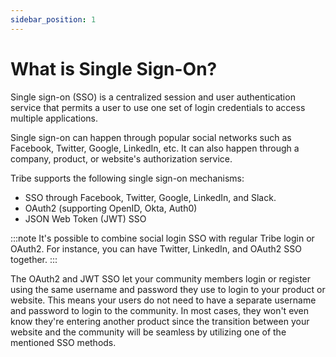 ```yaml
---
sidebar_position: 1
---
```


# What is Single Sign-On?

Single sign-on (SSO) is a centralized session and user authentication service that permits a user to use one set of login credentials to access multiple applications.

Single sign-on can happen through popular social networks such as Facebook, Twitter, Google, LinkedIn, etc. It can also happen through a company, product, or website's authorization service.

Tribe supports the following single sign-on mechanisms:

- SSO through Facebook, Twitter, Google, LinkedIn, and Slack.
- OAuth2 (supporting OpenID, Okta, Auth0)
- JSON Web Token (JWT) SSO

:::note
It's possible to combine social login SSO with regular Tribe login or OAuth2. For instance, you can have Twitter, LinkedIn, and OAuth2 SSO together.
:::

The OAuth2 and JWT SSO let your community members login or register using the same username and password they use to login to your product or website. This means your users do not need to have a separate username and password to login to the community. In most cases, they won't even know they're entering another product since the transition between your website and the community will be seamless by utilizing one of the mentioned SSO methods.
